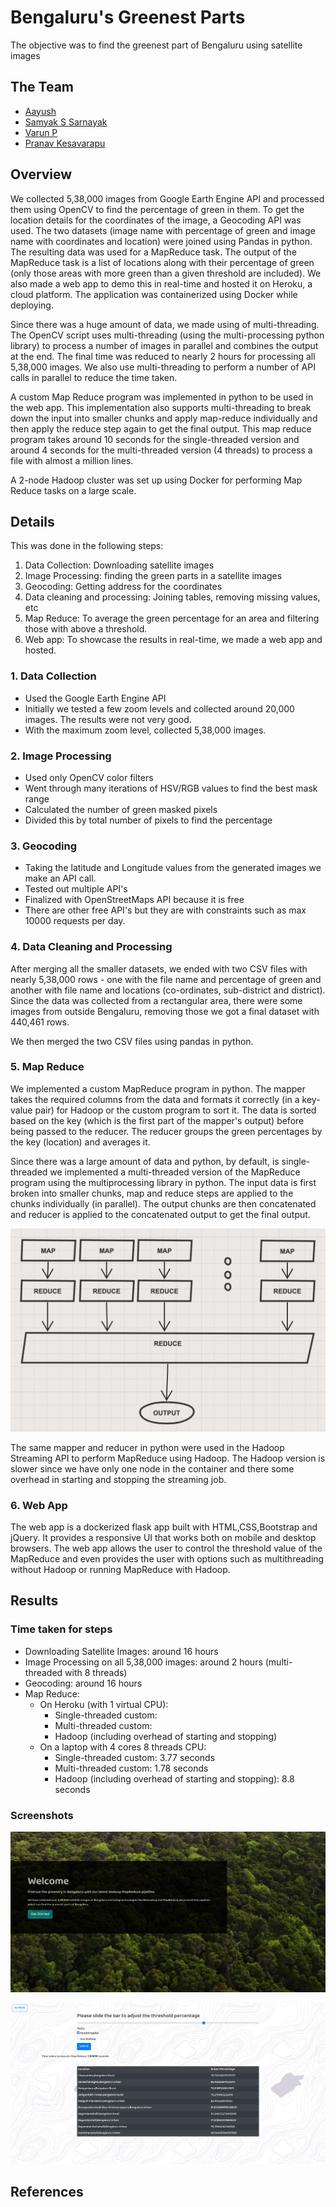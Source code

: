# Bengaluru's Greenest Parts

The objective was to find the greenest part of Bengaluru using satellite images

## The Team

 - [Aayush](https://github.com/NaikAayush/)
 - [Samyak S Sarnayak](https://github.com/Samyak2/)
 - [Varun P](https://github.com/varunp2k/)
 - [Pranav Kesavarapu](https://github.com/psiayn/)

## Overview

We collected 5,38,000 images from Google Earth Engine API and processed them using OpenCV to find the percentage of green in them.
To get the location details for the coordinates of the image, a Geocoding API was used.
The two datasets (image name with percentage of green and image name with coordinates and location) were joined using Pandas in python.
The resulting data was used for a MapReduce task. The output of the MapReduce task is a list of locations along with their percentage of green (only those areas with more green than a given threshold are included).
We also made a web app to demo this in real-time and hosted it on Heroku, a cloud platform. The application was containerized using Docker while deploying.

Since there was a huge amount of data, we made using of multi-threading. The OpenCV script uses multi-threading (using the multi-processing python library) to process a number of images in parallel and combines the output at the end. The final time was reduced to nearly 2 hours for processing all 5,38,000 images. We also use multi-threading to perform a number of API calls in parallel to reduce the time taken.

A custom Map Reduce program was implemented in python to be used in the web app. This implementation also supports multi-threading to break down the input into smaller chunks and apply map-reduce individually and then apply the reduce step again to get the final output.
This map reduce program takes around 10 seconds for the single-threaded version and around 4 seconds for the multi-threaded version (4 threads) to process a file with almost a million lines.

A 2-node Hadoop cluster was set up using Docker for performing Map Reduce tasks on a large scale.

## Details

This was done in the following steps:
 1. Data Collection: Downloading satellite images
 2. Image Processing: finding the green parts in a satellite images
 3. Geocoding: Getting address for the coordinates
 4. Data cleaning and processing: Joining tables, removing missing values, etc
 5. Map Reduce: To average the green percentage for an area and filtering those with above a threshold.
 6. Web app: To showcase the results in real-time, we made a web app and hosted.

### 1. Data Collection

 - Used the Google Earth Engine API
 - Initially we tested a few zoom levels and collected around 20,000 images. The results were not very good.
 - With the maximum zoom level, collected 5,38,000 images. 

### 2. Image Processing

- Used only OpenCV color filters
- Went through many iterations of HSV/RGB values to find the best mask range
- Calculated the number of green masked pixels
- Divided this by total number of pixels to find the percentage

### 3. Geocoding

- Taking the latitude and Longitude values from the generated images we make an API call.
- Tested out multiple API's
- Finalized with OpenStreetMaps API because it is free
- There are other free API's but they are with constraints such as max 10000 requests per day.

### 4. Data Cleaning and Processing

After merging all the smaller datasets, we ended with two CSV files with nearly 5,38,000 rows - one with the file name and percentage of green and another with file name and locations (co-ordinates, sub-district and district). Since the data was collected from a rectangular area, there were some images from outside Bengaluru, removing those we got a final dataset with 440,461 rows.

We then merged the two CSV files using pandas in python.

### 5. Map Reduce

We implemented a custom MapReduce program in python. The mapper takes the required columns from the data and formats it correctly (in a key-value pair) for Hadoop or the custom program to sort it. The data is sorted based on the key (which is the first part of the mapper's output) before being passed to the reducer.
The reducer groups the green percentages by the key (location) and averages it.

Since there was a large amount of data and python, by default, is single-threaded we implemented a multi-threaded version of the MapReduce program using the multiprocessing library in python. The input data is first broken into smaller chunks, map and reduce steps are applied to the chunks individually (in parallel). The output chunks are then concatenated and reducer is applied to the concatenated output to get the final output.

![Map Reduce Flowchart](imgs/MapReduce.png)

The same mapper and reducer in python were used in the Hadoop Streaming API to perform MapReduce using Hadoop. The Hadoop version is slower since we have only one node in the container and there some overhead in starting and stopping the streaming job.

### 6. Web App

The web app is a dockerized flask app built with HTML,CSS,Bootstrap and jQuery. It provides a responsive UI that works both on mobile and desktop browsers. The web app allows the user to control the threshold value of the MapReduce and even provides the user with options such as multithreading without Hadoop or running MapReduce with Hadoop. 

## Results

### Time taken for steps

 - Downloading Satellite Images: around 16 hours
 - Image Processing on all 5,38,000 images: around 2 hours (multi-threaded with 8 threads)
 - Geocoding: around 16 hours
 - Map Reduce:
    - On Heroku (with 1 virtual CPU):
        - Single-threaded custom: 
        - Multi-threaded custom:
        - Hadoop (including overhead of starting and stopping)
    - On a laptop with 4 cores 8 threads CPU:
        - Single-threaded custom: 3.77 seconds
        - Multi-threaded custom: 1.78 seconds
        - Hadoop (including overhead of starting and stopping): 8.8 seconds

### Screenshots

![Home Page](imgs/Homepage.jpg)

![Map Reduce page](imgs/MapRed.png)

## References
